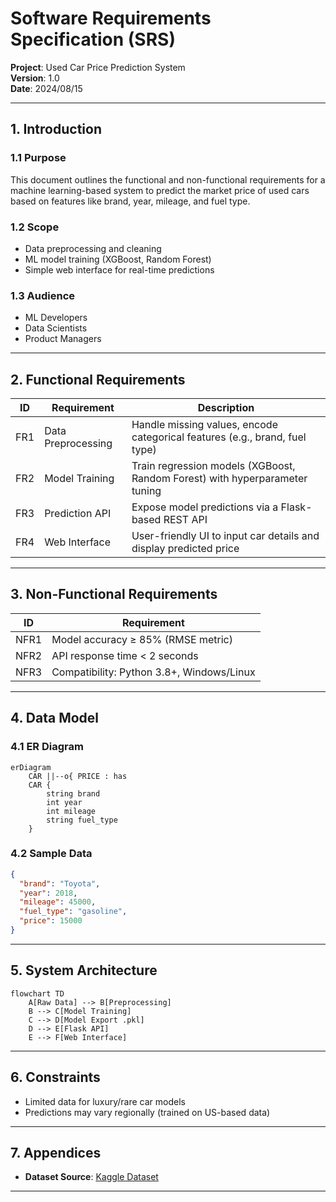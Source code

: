 
# **Software Requirements Specification (SRS)**  
**Project**: Used Car Price Prediction System  
**Version**: 1.0  
**Date**: 2024/08/15  

---

## **1. Introduction**  
### **1.1 Purpose**  
This document outlines the functional and non-functional requirements for a machine learning-based system to predict the market price of used cars based on features like brand, year, mileage, and fuel type.  

### **1.2 Scope**  
- Data preprocessing and cleaning  
- ML model training (XGBoost, Random Forest)  
- Simple web interface for real-time predictions  

### **1.3 Audience**  
- ML Developers  
- Data Scientists  
- Product Managers  

---

## **2. Functional Requirements**  
| **ID** | **Requirement** | **Description** |  
|--------|-----------------|-----------------|  
| FR1 | Data Preprocessing | Handle missing values, encode categorical features (e.g., brand, fuel type) |  
| FR2 | Model Training | Train regression models (XGBoost, Random Forest) with hyperparameter tuning |  
| FR3 | Prediction API | Expose model predictions via a Flask-based REST API |  
| FR4 | Web Interface | User-friendly UI to input car details and display predicted price |  

---

## **3. Non-Functional Requirements**  
| **ID** | **Requirement** |  
|--------|-----------------|  
| NFR1 | Model accuracy ≥ 85% (RMSE metric) |  
| NFR2 | API response time < 2 seconds |  
| NFR3 | Compatibility: Python 3.8+, Windows/Linux |  

---

## **4. Data Model**  
### **4.1 ER Diagram**  
```mermaid
erDiagram
    CAR ||--o{ PRICE : has
    CAR {
        string brand
        int year
        int mileage
        string fuel_type
    }
```

### **4.2 Sample Data**  
```json
{
  "brand": "Toyota",
  "year": 2018,
  "mileage": 45000,
  "fuel_type": "gasoline",
  "price": 15000
}
```

---

## **5. System Architecture**  
```mermaid
flowchart TD
    A[Raw Data] --> B[Preprocessing]
    B --> C[Model Training]
    C --> D[Model Export .pkl]
    D --> E[Flask API]
    E --> F[Web Interface]
```

---

## **6. Constraints**  
- Limited data for luxury/rare car models  
- Predictions may vary regionally (trained on US-based data)  

---

## **7. Appendices**  
- **Dataset Source**: [Kaggle Dataset](https://www.kaggle.com/datasets/austinreese/craigslist-carstrucks-data)  


---

